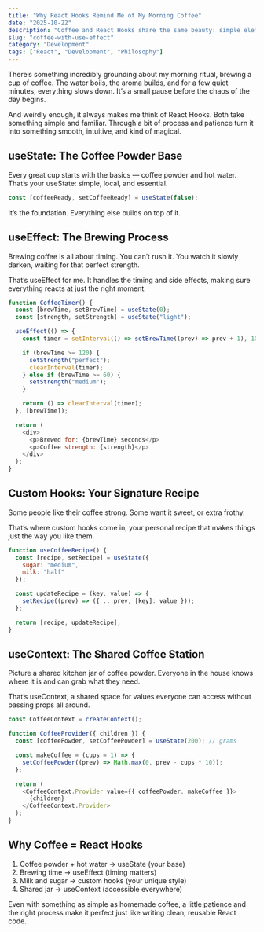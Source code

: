 ```yaml
---
title: "Why React Hooks Remind Me of My Morning Coffee"
date: "2025-10-22"
description: "Coffee and React Hooks share the same beauty: simple elements transforming through careful process. Coffee powder + patience = perfect brew, just like basic functions + hooks = powerful applications."
slug: "coffee-with-use-effect"
category: "Development"
tags: ["React", "Development", "Philosophy"]
---
```


There’s something incredibly grounding about my morning ritual, brewing a cup of coffee.
The water boils, the aroma builds, and for a few quiet minutes, everything slows down. It’s a small pause before the chaos of the day begins.

And weirdly enough, it always makes me think of React Hooks.
Both take something simple and familiar. Through a bit of process and patience turn it into something smooth, intuitive, and kind of magical.

## useState: The Coffee Powder Base

Every great cup starts with the basics — coffee powder and hot water.
That’s your useState: simple, local, and essential.

```jsx
const [coffeeReady, setCoffeeReady] = useState(false);
```

It’s the foundation. Everything else builds on top of it.

## useEffect: The Brewing Process

Brewing coffee is all about timing.
You can’t rush it. You watch it slowly darken, waiting for that perfect strength.

That’s useEffect for me. It handles the timing and side effects, making sure everything reacts at just the right moment.

```js
function CoffeeTimer() {
  const [brewTime, setBrewTime] = useState(0);
  const [strength, setStrength] = useState("light");

  useEffect(() => {
    const timer = setInterval(() => setBrewTime((prev) => prev + 1), 1000);

    if (brewTime >= 120) {
      setStrength("perfect");
      clearInterval(timer);
    } else if (brewTime >= 60) {
      setStrength("medium");
    }

    return () => clearInterval(timer);
  }, [brewTime]);

  return (
    <div>
      <p>Brewed for: {brewTime} seconds</p>
      <p>Coffee strength: {strength}</p>
    </div>
  );
}
```

## Custom Hooks: Your Signature Recipe

Some people like their coffee strong.
Some want it sweet, or extra frothy.

That’s where custom hooks come in, your personal recipe that makes things just the way you like them.

```js
function useCoffeeRecipe() {
  const [recipe, setRecipe] = useState({
    sugar: "medium",
    milk: "half"
  });

  const updateRecipe = (key, value) => {
    setRecipe((prev) => ({ ...prev, [key]: value }));
  };

  return [recipe, updateRecipe];
}
```

## useContext: The Shared Coffee Station

Picture a shared kitchen jar of coffee powder.
Everyone in the house knows where it is and can grab what they need.

That’s useContext, a shared space for values everyone can access without passing props all around.

```js
const CoffeeContext = createContext();

function CoffeeProvider({ children }) {
  const [coffeePowder, setCoffeePowder] = useState(200); // grams

  const makeCoffee = (cups = 1) => {
    setCoffeePowder((prev) => Math.max(0, prev - cups * 10));
  };

  return (
    <CoffeeContext.Provider value={{ coffeePowder, makeCoffee }}>
      {children}
    </CoffeeContext.Provider>
  );
}
```

## Why Coffee = React Hooks

1. Coffee powder + hot water → useState (your base)
2. Brewing time → useEffect (timing matters)
3. Milk and sugar → custom hooks (your unique style)
4. Shared jar → useContext (accessible everywhere)

Even with something as simple as homemade coffee, a little patience and the right process make it perfect
just like writing clean, reusable React code.

